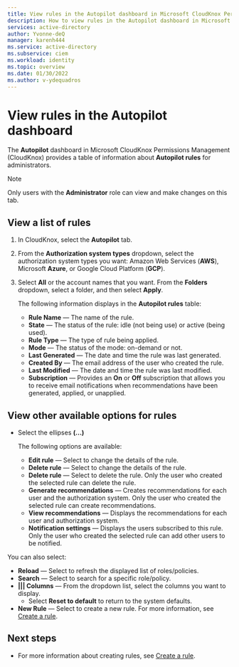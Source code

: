 ```yaml
---
title: View rules in the Autopilot dashboard in Microsoft CloudKnox Permissions Management
description: How to view rules in the Autopilot dashboard in Microsoft CloudKnox Permissions Management.
services: active-directory
author: Yvonne-deQ
manager: karenh444
ms.service: active-directory
ms.subservice: ciem
ms.workload: identity
ms.topic: overview
ms.date: 01/30/2022
ms.author: v-ydequadros
---
```


# View rules in the Autopilot dashboard

The **Autopilot** dashboard in Microsoft CloudKnox Permissions Management (CloudKnox) provides a table of information about **Autopilot rules** for administrators.


> [!NOTE]
> Only users with the **Administrator** role can view and make changes on this tab.

## View a list of rules 

1. In CloudKnox, select the **Autopilot** tab.
1. From the **Authorization system types** dropdown, select the authorization system types you want: Amazon Web Services (**AWS**), Microsoft **Azure**, or Google Cloud Platform (**GCP**).
1. Select **All** or the account names that you want.
From the **Folders** dropdown, select a folder, and then select **Apply**. 

    The following information displays in the **Autopilot rules** table:

    - **Rule Name** — The name of the rule.
    - **State** — The status of the rule: idle (not being use) or active (being used).
    - **Rule Type** — The type of rule being applied. 
    - **Mode** — The status of the mode: on-demand or not.
    - **Last Generated** — The date and time the rule was last generated.
    - **Created By** — The email address of the user who created the rule.
    - **Last Modified** — The date and time the rule was last modified.
    - **Subscription** — Provides an **On** or **Off** subscription that allows you to receive email notifications when recommendations have been generated, applied, or unapplied.

## View other available options for rules

- Select the ellipses **(...)**

    The following options are available:

    - **Edit rule** — Select to change the details of the rule.
    - **Delete rule** — Select to change the details of the rule.
    - **Delete rule** — Select to delete the rule. Only the user who created the selected rule can delete the rule. 
    - **Generate recommendations** — Creates recommendations for each user and the authorization system. Only the user who created the selected rule can create recommendations.
    - **View recommendations** — Displays the recommendations for each user and authorization system.
    - **Notification settings** — Displays the users subscribed to this rule. Only the user who created the selected rule can add other users to be notified.

You can also select:

- **Reload** — Select to refresh the displayed list of roles/policies.
- **Search** — Select to search for a specific role/policy.
- **||| Columns** — From the dropdown list, select the columns you want to display.
    - Select **Reset to default** to return to the system defaults. 
- **New Rule** — Select to create a new rule. For more information, see [Create a rule](cloudknox-howto-create-rule.md).
<!---cloudknox-howto-create-rule.html--->



## Next steps

- For more information about creating rules, see [Create a rule](cloudknox-howto-create-rule.md).
